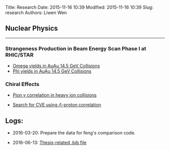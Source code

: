 Title: Research
Date: 2015-11-16 10:39
Modified: 2015-11-16 10:39
Slug: research
Authors: Liwen Wen

## Nuclear Physics
----
### Strangeness Production in Beam Energy Scan Phase I at RHIC/STAR
* [Omega yields in AuAu 14.5 GeV Collisions]({filename}/research/omg_15GeV.md)
* [Phi yields in AuAu 14.5 GeV Collisions]({filename}/research/phi_15GeV.md)

### Chiral Effects 
* [Pion $\gamma$ correlation in heavy ion collisions]({filename}/research/pipi_gamma.md)

* [Search for CVE using $\Lambda$-proton correlation]({filename}/research/lambda_proton.md)

## Logs:

   * 2016-03-20: Prepare the data for feng's comparison code.

   * 2016-06-13: [Thesis-related .bib file](https://www.sharelatex.com/project/575f025a42a427204a638ed6)
